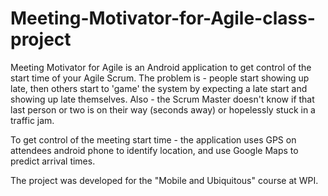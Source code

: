 # Meeting-Motivator-for-Agile-class-project
Meeting Motivator for Agile is an Android application to get control of the start time of your Agile Scrum.
The problem is - people start showing up late, then others start to 'game' the system by expecting a late start and showing up late themselves.  Also - the Scrum Master doesn't know if that last person or two is on their way (seconds away) or hopelessly stuck in a traffic jam.

To get control of the meeting start time - the application uses GPS on attendees android phone to identify location, and use Google Maps to predict arrival times.

The project was developed for the "Mobile and Ubiquitous" course at WPI.
